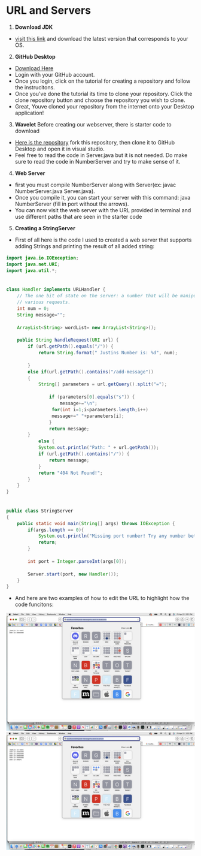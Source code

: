 # URL and Servers

1) **Download JDK**
* [visit this link](https://www.oracle.com/java/technologies/downloads/) and download the latest version that corresponds to your OS.

2) **GitHub Desktop**
* [Download Here](https://desktop.github.com/)
* Login with your GitHub account.
* Once you login, click on the tutorial for creating a repository and follow the instrucitons.
* Once you've done the tutorial its time to clone your repository. Click the clone repository button and choose the repository you wish to clone.
* Great, Youve cloned your repository from the internet onto your Desktop application!

3) **Wavelet**
Before creating our webserver, there is starter code to download
* [Here is the repository](https://github.com/ucsd-cse15l-f22/wavelet) fork this repository, then clone it to GitHub Desktop and open it in visual studio.
* Feel free to read the code in Server.java but it is not needed. Do make sure to read the code in NumberServer and try to make sense of it.

4) **Web Server**
* first you must compile NumberServer along with Server(ex: javac NumberServer.java Server.java).
* Once you compile it, you can start your server with this command: java NumberServer <port> (fill in port without the arrows).
* You can now visit the web server with the URL provided in terminal and use different paths that are seen in the starter code
  
5) **Creating a StringServer**
 * First of all here is the code I used to created a web server that supports adding Strings and printing the result of all added string:
  
  
```java 
import java.io.IOException;
import java.net.URI; 
import java.util.*;


class Handler implements URLHandler {
    // The one bit of state on the server: a number that will be manipulated by
    // various requests.
    int num = 0;
    String message="";

    ArrayList<String> wordList= new ArrayList<String>();
   
    public String handleRequest(URI url) {
        if (url.getPath().equals("/")) {
            return String.format(" Justins Number is: %d", num);
       
        } 
        else if(url.getPath().contains("/add-message"))
        {
            String[] parameters = url.getQuery().split("=");
          
                if (parameters[0].equals("s")) {
                    message+="\n";
                 for(int i=1;i<parameters.length;i++)
                 message+=" "+parameters[i];
                }
                return message;
        } 
            else {
            System.out.println("Path: " + url.getPath());
            if (url.getPath().contains("/")) {
                return message;
            }
            return "404 Not Found!";
        }
    }
}


public class StringServer
{
    public static void main(String[] args) throws IOException {
        if(args.length == 0){
            System.out.println("Missing port number! Try any number between 1024 to 49151");
            return;
        }

        int port = Integer.parseInt(args[0]);

        Server.start(port, new Handler());
    }
}
   ```

             
                                                      
                                                      
                                                      
                                                      
 * And here are two examples of how to edit the URL to highlight how the code funcitons:
         
                                                      
                                                      
                                                      
                                                      
                                                      
 ![](https://github.com/gammii23/cse15l-lab-reports/blob/main/Screen%20Shot%202023-04-21%20at%202.31.26%20PM.png)          
 ![](https://github.com/gammii23/cse15l-lab-reports/blob/main/Screen%20Shot%202023-04-21%20at%202.32.46%20PM.png)                                                     
                                                      
                                                      
  
 
  

